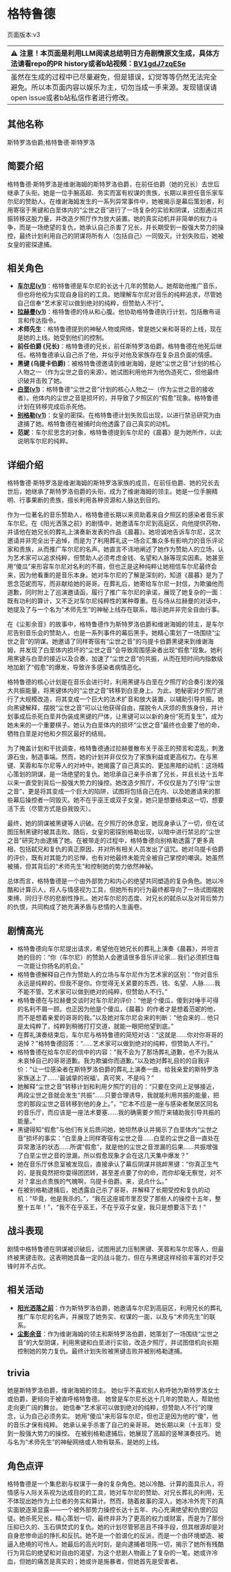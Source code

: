 # 格特鲁德
页面版本:v3
 

| :warning: 注意！本页面是利用LLM阅读总结明日方舟剧情原文生成，具体方法请看repo的PR history或者b站视频：[BV1gdJ7zqESe](https://www.bilibili.com/video/BV1gdJ7zqESe/)         |
|:----------------------------|
| 虽然在生成的过程中已尽量避免，但是错误，幻觉等等仍然无法完全避免。所以本页面内容以娱乐为主，切勿当成一手来源。发现错误请open issue或者b站私信作者进行修改。|



## 其他名称
斯特罗洛伯爵;格特鲁德·斯特罗洛
## 简要介绍
格特鲁德·斯特罗洛是维谢海姆的斯特罗洛伯爵，在前任伯爵（她的兄长）去世后继承了头衔。她是一位手腕高超、务实而富有权谋的贵族，长期以来担任音乐家车尔尼的赞助人。在维谢海姆发生的一系列异常事件中，她被揭示是幕后策划者，利用寄宿于黑键和白垩体内的“尘世之音”进行了一场复杂的实验和阴谋，试图通过共振转移这股力量，并改造夕照厅作为放大装置。她的真实动机并非简单的权力斗争，而是一场绝望的复仇，她承认自己杀害了兄长，并长期受到一股强大势力的操控，最终计划利用自己的阴谋将所有人（包括自己）一同毁灭。计划失败后，她被女皇的密探逮捕。
## 相关角色
-   **[车尔尼](char_4047_pianst.md)([v1](../chars/char_4047_pianst.md))**：格特鲁德是车尔尼的长达十几年的赞助人。她帮助他推广音乐，但也将他视为实现自身目的的工具。她理解车尔尼对音乐的纯粹追求，尽管她自己信奉“艺术家可以做到绝对的纯粹，但赞助人不行”。
-   **[拉赫曼](extended_char_la_he_man.md)([v1](../chars/extended_char_la_he_man.md))**：格特鲁德的侍从和心腹。他协助格特鲁德执行计划，包括散布谣言和传达指令。
-   **术师先生**：格特鲁德提到的神秘人物或网络，曾是她父亲和哥哥的上线，现在是她的上线。她受到他们的控制。
-   **前任伯爵 (兄长)**：格特鲁德的兄长，前任斯特罗洛伯爵。格特鲁德在他死后继任。格特鲁德承认自己杀了他，并似乎对他及家族存在复杂且负面的情感。
-   **黑键 (乌提卡伯爵)**：被格特鲁德邀请到维谢海姆，是她“尘世之音”计划的核心人物之一（作为尘世之音的来源）。她试图利用他并为他伪造死亡，但他最终识破并击败了她。
-   **[白垩](extended_char_bai_e.md)([v1](../chars/extended_char_bai_e.md))**：格特鲁德“尘世之音”计划的核心人物之一（作为尘世之音的接收者）。他体内的尘世之音是损坏的，并导致了夕照区的“假愈”现象。格特鲁德计划在转移完成后杀死他。
-   **[别格勒](extended_char_bie_ge_lei.md)([v1](../chars/extended_char_bie_ge_lei.md))**：女皇的密探。在格特鲁德计划失败后出现，以进行禁忌研究为由逮捕了她。格特鲁德在被捕时向他透露了自己真实的动机。
-   **范妮**：车尔尼思念的对象，格特鲁德提到车尔尼的《晨暮》是为她所作，以此说明车尔尼的纯粹。
## 详细介绍
格特鲁德·斯特罗洛是维谢海姆的斯特罗洛家族的成员，在前任伯爵、她的兄长去世后，她继承了斯特罗洛伯爵的头衔，成为了维谢海姆的领主。她是一位手腕精明、行事果断的贵族，擅长利用各种资源和人脉达到目的。

作为一位著名的音乐赞助人，格特鲁德长期以来资助着来自夕照区的感染者音乐家车尔尼。在《阳光洒落之前》的剧情中，她邀请车尔尼到高庭区，向他提供药物，并请他在她兄长的葬礼上演奏新发表的作品《晨暮》。她坦诚地告诉车尔尼，这次邀请并非完全出于追悼，而是为了利用葬礼这一场合汇集众多有影响力的音乐评论家和贵族，从而推广车尔尼的名声。她直言不讳地阐述了她作为赞助人的立场，认为艺术家可以追求纯粹，但赞助人必须考虑金钱、名望和人脉等现实因素。她甚至用“傻瓜”来形容车尔尼对名利的不屑，但也正是这种纯粹让她相信车尔尼最终会来，因为他看重的是音乐本身。她对车尔尼的了解是深刻的，知道《晨暮》是为了思念范妮而写，而非献给她的哥哥。在葬礼后，她寄给车尔尼一封信，为欺骗他而道歉，同时附上了巡演邀请函，履行了推广车尔尼的承诺，展现了她复杂的一面：既有功利的算计，又不乏对车尔尼纯粹性的某种尊重。在与侍从拉赫曼的对话中，她提及了与一个名为“术师先生”的神秘上线存在联系，暗示她并非完全自由行事。

在《尘影余音》的故事中，格特鲁德作为斯特罗洛伯爵和维谢海姆的领主，是车尔尼告别音乐会的赞助人，也是一系列事件的幕后黑手。她精心策划了一场围绕“尘世之音”的阴谋。她邀请了同样寄宿有“尘世之音”的乌提卡伯爵黑键来到维谢海姆，并发现了白垩体内损坏的“尘世之音”会导致周围感染者出现“假愈”现象。她利用黑键与白垩的接近以及合奏，加速了“尘世之音”的共振，从而在短时间内指数级地加剧了“假愈”的爆发，导致许多感染者病情恶化。

格特鲁德的核心计划是在音乐会进行时，利用黑键与白垩在夕照厅的合奏引发的强大共振能量，将黑键体内的“尘世之音”转移到白垩身上。为此，她秘密对夕照厅进行了大规模改造，将其变成一个巨大的法术扩音和放大装置，以辅助引导共振。她向黑键解释，摆脱“尘世之音”可以让他获得自由，摆脱令人厌烦的贵族身份，并计划事成后杀死白垩并伪装成黑键的尸体，让黑键可以以新的身份“死而复生”，成为她未来的一个重要棋子。她认为白垩体内的损坏“尘世之音”最终也会要了他的命，牺牲白垩是对他和夕照区最好的结局。

为了掩盖计划和干扰调查，格特鲁德通过拉赫曼散布关于巫王的预言和混乱，刺激源石虫，制造事端。然而，她的计划并非仅仅为了家族利益或更高权力。在与黑键、芙蓉和车尔尼等人的对峙中，她揭露了自己真实的、更加黑暗的动机：这场精心策划的阴谋，是一场绝望的复仇。她坦承自己亲手杀害了兄长，并且长达十五年以来一直受到背后一股强大势力的操控。她改造夕照厅，不仅仅是为了引导“尘世之音”，更是将其变成一个巨大的陷阱，试图将包括自己在内、以及她邀请来的那些幕后操控者一同毁灭。她不在乎巫王或双子女皇，她只是想要结束这一切，想要活下去（尽管方式是自我毁灭）。

最终，她的阴谋被黑键等人识破。在夕照厅的休息室，她现身承认了一切，但在试图压制黑键时被其击败。随后，女皇的密探别格勒出现，以暗中进行禁忌的“尘世之音”研究为由逮捕了她。在被带走的过程中，格特鲁德向别格勒透露了更多真相，包括弑兄和复仇的真正原因，并对所有相关人员发出了诅咒。她对乌提卡伯爵的评价，既有对其能力的忌惮，也有对他最终未能完全被自己掌控的嘲讽。她虽然被捕，但其背后的“术师先生”和控制她的势力依然神秘。

总体而言，格特鲁德是一个由外部势力和内心的绝望共同塑造的复杂角色。她以冷酷和计算示人，将人与情感视为工具，但她所有的行为最终都导向了一场试图摆脱束缚、同归于尽的悲剧性挣扎。她对车尔尼的态度、对兄长的弑杀以及对背后势力的仇恨，共同构成了她充满矛盾与悲情的人生画卷。
## 剧情高光
*   格特鲁德向车尔尼提出请求，希望他在她兄长的葬礼上演奏《晨暮》，并坦言她的目的：“你（车尔尼）的赞助人会邀请很多音乐评论家... 我们必须抓住每一次能让你扬名的机会。”
*   格特鲁德解释自己作为赞助人的立场与车尔尼作为艺术家的区别：“你对音乐永远是纯粹的，但我不是你。你觉得无关紧要的东西，钱、名望、人脉......我不能不管。艺术家可以做到绝对的纯粹，但赞助人不行。”
*   格特鲁德在与拉赫曼交谈时对车尔尼的评价：“他是个傻瓜，傻到对唾手可得的名利不屑一顾。也正因为他是个傻瓜，《晨暮》的作者才是想着范妮的他，而不是想着亲爱的哥哥的我。”以及她对车尔尼会来的判断：“他会来的... 他只是太纯粹了，纯粹到稍微打打交道，就能一眼把他望到底。”
*   在葬礼演奏结束后，车尔尼与格特鲁德的简短对话：“这就是......你对你哥哥的追悼？”格特鲁德回答：“......艺术家可以做到绝对的纯粹，但赞助人不行。”
*   格特鲁德在给车尔尼的信中的内容：“我不会为了那场葬礼道歉，也不为我从未哀悼自己的哥哥道歉。我为欺骗你而道歉。”以及她对葬礼目的的自我评价：“让一位感染者在斯特罗洛伯爵的葬礼上演奏一曲，给我亲爱的斯特罗洛家族送上了......‘最诚挚的祝福’。真可笑，不是吗？”
*   她解释“尘世之音”转移计划和利用夕照厅的目的：“只要在空间上足够接近，两段尘世之音就会发生“共振”......只要合理诱导，我就能利用共振的能量，把您的那段尘世之音转移到他的身上。”，“它本不应是一座与感染者聚居区同名的音乐厅，而应该是一座法术要塞......我的确需要夕照厅来辅助我引导共振的能量。”
*   黑键得知“假愈”与他们有关后质问她，她坦然承认并揭示了白垩体内“尘世之音”损坏的事实：“白垩身上同样寄宿有尘世之音......白垩的尘世之音一直处在异常激活的状态......所谓“假愈”，就是他的尘世之音泄漏的后果......共振增强了白垩尘世之音的泄漏，所以假愈现象才会在这几天集中爆发？”
*   她在音乐厅休息室被发现后，直接承认了幕后阴谋并挑衅黑键：“你真正生气的，是我竟然把你耍得团团转，甚至差点要了你的命，而你却毫无察觉，对不对？拿出点贵族的气魄啊，乌提卡伯爵。来，说点什么。”
*   在被别格勒逮捕后，她透露自己杀了哥哥，并解释了长期受控和复仇的动机：“毕竟，他是我杀的。”，“我在这座城市里忍受了那些人的操控十五年，整整十五年！”，“我不在乎巫王，不在乎双子女皇，我只是想要活下去！”
## 战斗表现
剧情中格特鲁德在阴谋被识破后，试图用武力压制黑键、芙蓉和车尔尼等人，但最终被黑键击败。这表明她具备一定的战斗能力，但在与黑键这样经验丰富的对手交锋时并不占优。
## 相关活动
-   **[阳光洒落之前](../stories/story_pianst_set_2.md)**：作为斯特罗洛伯爵，她邀请车尔尼到高庭区，利用兄长的葬礼推广车尔尼的名声，并展现了她务实、权谋的一面，以及与“术师先生”的联系。
-   **[尘影余音](../stories/act18side.md)**：作为维谢海姆的领主和斯特罗洛伯爵，她策划了一场围绕“尘世之音”的大型阴谋，利用黑键和白垩进行实验，改造夕照厅，并试图借机向长期控制她的势力复仇。最终计划失败被黑键击败并被别格勒逮捕。
## trivia
她是斯特罗洛伯爵，维谢海姆的领主。
她似乎不喜欢别人称呼她为斯特罗洛女士或伯爵，更倾向于被直呼格特鲁德。
她曾是车尔尼长达十几年的赞助人，帮助他走向更广阔的舞台。
她信奉“艺术家可以做到绝对的纯粹，但赞助人不行”的理念，认为自己必须务实。
她用“傻瓜”来形容车尔尼，但也正是因为他的“傻”，他的音乐才保有纯粹。
她承认亲手杀害了自己的亲哥哥。
她长期以来（十五年）受到一股强大势力的操控。
在被别格勒逮捕后，她展现了高超的竖琴演奏技巧。
她与名为“术师先生”的神秘网络或人物有联系，是她的上线。
## 角色点评
格特鲁德是一个集悲剧与权谋于一身的复杂角色。她以冷酷、计算的面具示人，将情感与人际关系视为达成目的的工具，她对车尔尼的赞助、对兄长葬礼的利用，无不体现出她作为上位者的务实和算计。然而，随着故事的深入，她冰冷外壳下的真实面貌逐渐显露——一个被外部势力操控长达十五年、内心充满绝望和仇恨的囚徒。她杀死兄长，精心策划一切，最终并非为了更高的权力或财富，而是为了那份压抑已久的、玉石俱焚式的复仇。她的计划尽管邪恶且不择手段，但其根源却是对自身悲惨命运的挣扎和反抗。她不是一个脸谱化的反派，而是一个由环境塑造、被逼入绝境的可怜人。她最后的高光时刻，是向逮捕者坦陈一切，揭示了她所有残酷行为背后的绝望和对自由的渴望，为这个悲剧人物画上了复杂的一笔。她或许冷血，但她的痛苦是真实的；她或许是施暴者，但她首先是受害者。